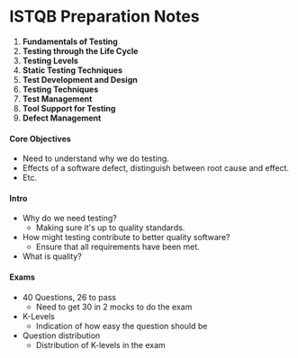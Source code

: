 # ISTQB Preparation Notes

1. **Fundamentals of Testing**
2. **Testing through the Life Cycle**
3. **Testing Levels**
4. **Static Testing Techniques**
5. **Test Development and Design**
6. **Testing Techniques**
7. **Test Management**
8. **Tool Support for Testing**
9. **Defect Management**

#### Core Objectives
* Need to understand why we do testing.
* Effects of a software defect, distinguish between root cause and effect.
* Etc.

#### Intro
* Why do we need testing?
  * Making sure it's up to quality standards.
* How might testing contribute to better quality software?
  * Ensure that all requirements have been met.
* What is quality?

#### Exams
* 40 Questions, 26 to pass
  * Need to get 30 in 2 mocks to do the exam
* K-Levels
  * Indication of how easy the question should be
* Question distribution
  * Distribution of K-levels in the exam
